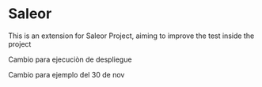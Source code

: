 # Saleor

This is an extension for Saleor Project, aiming to improve the test inside the project


Cambio para ejecuciòn de despliegue

Cambio para ejemplo del 30 de nov
